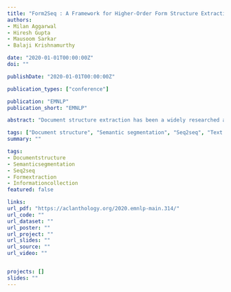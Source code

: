 ```yaml
---
title: "Form2Seq : A Framework for Higher-Order Form Structure Extraction"
authors:
- Milan Aggarwal
- Hiresh Gupta
- Mausoom Sarkar
- Balaji Krishnamurthy

date: "2020-01-01T00:00:00Z"
doi: ""

publishDate: "2020-01-01T00:00:00Z"

publication_types: ["conference"]

publication: "EMNLP"
publication_short: "EMNLP"

abstract: "Document structure extraction has been a widely researched area for decades with recent works performing it as a semantic segmentation task over document images using fully-convolution networks. Such methods are limited by image resolution due to which they fail to disambiguate structures in dense regions which appear commonly in forms. To mitigate this, we propose Form2Seq, a novel sequence-to-sequence (Seq2Seq) inspired framework for structure extraction using text, with a specific focus on forms, which leverages relative spatial arrangement of structures. We discuss two tasks; 1) Classification of low-level constituent elements (TextBlock and empty fillable Widget) into ten types such as field captions, list items, and others; 2) Grouping lower-level elements into higher-order constructs, such as Text Fields, ChoiceFields and ChoiceGroups, used as information collection mechanism in forms. To achieve this, we arrange the constituent elements linearly in natural reading order, feed their spatial and textual representations to Seq2Seq framework, which sequentially outputs prediction of each element depending on the final task. We modify Seq2Seq for grouping task and discuss improvements obtained through cascaded end-to-end training of two tasks versus training in isolation. Experimental results show the effectiveness of our text-based approach achieving an accuracy of 90% on classification task and an F1 of 75.82, 86.01, 61.63 on groups discussed above respectively, outperforming segmentation baselines. Further we show our framework achieves state of the results for table structure recognition on ICDAR 2013 dataset."

tags: ["Document structure", "Semantic segmentation", "Seq2seq", "Text processing", "Forms"]
summary: ""

tags:
- Documentstructure
- Semanticsegmentation
- Seq2seq
- Formextraction
- Informationcollection
featured: false

links:
url_pdf: "https://aclanthology.org/2020.emnlp-main.314/"
url_code: ""
url_dataset: ""
url_poster: ""
url_project: ""
url_slides: ""
url_source: ""
url_video: ""


projects: []
slides: ""
---
```

